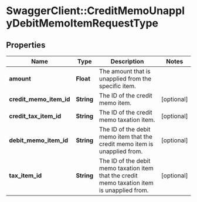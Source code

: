 # SwaggerClient::CreditMemoUnapplyDebitMemoItemRequestType

## Properties
Name | Type | Description | Notes
------------ | ------------- | ------------- | -------------
**amount** | **Float** | The amount that is unapplied from the specific item.   | 
**credit_memo_item_id** | **String** | The ID of the credit memo item.  | [optional] 
**credit_tax_item_id** | **String** | The ID of the credit memo taxation item.  | [optional] 
**debit_memo_item_id** | **String** | The ID of the debit memo item that the credit memo item is unapplied from.  | [optional] 
**tax_item_id** | **String** | The ID of the debit memo taxation item that the credit memo taxation item is unapplied from.  | [optional] 


